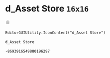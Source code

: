 # d_Asset Store `16x16`
<img src="/img/d_Asset%20Store.png" width=16 height=16>

``` CSharp
EditorGUIUtility.IconContent("d_Asset Store")
```
```
d_Asset Store
```
```
-8693916549880196297
```

